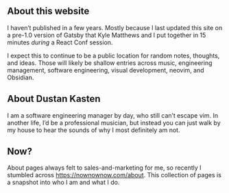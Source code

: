 ## About this website

I haven’t published in a few years. Mostly because I last updated this site on a
pre-1.0 version of Gatsby that Kyle Matthews and I put together in 15 minutes
_during_ a React Conf session.

I expect this to continue to be a public location for random notes, thoughts,
and ideas. Those will likely be shallow entries across music, engineering
management, software engineering, visual development, neovim, and Obsidian.

## About Dustan Kasten

I am a software engineering manager by day, who still can’t escape vim. In
another life, I’d be a professional musician, but instead you can just walk by
my house to hear the sounds of why I most definitely am not.

## Now?

About pages always felt to sales-and-marketing for me, so recently I stumbled
across https://nownownow.com/about. This collection of pages is a snapshot into
who I am and what I do.



